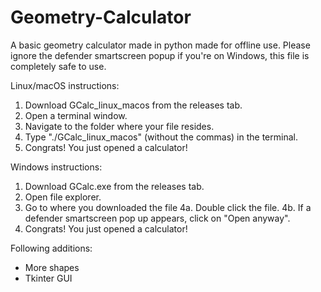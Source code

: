 # Geometry-Calculator
A basic geometry calculator made in python made for offline use. Please ignore the defender smartscreen popup if you're on Windows, this file is completely safe to use.


Linux/macOS instructions:

1. Download GCalc_linux_macos from the releases tab.
2. Open a terminal window.
3. Navigate to the folder where your file resides.
4. Type "./GCalc_linux_macos" (without the commas) in the terminal.
5. Congrats! You just opened a calculator!

Windows instructions:

1. Download GCalc.exe from the releases tab.
2. Open file explorer.
3. Go to where you downloaded the file
4a. Double click the file.
4b. If a defender smartscreen pop up appears, click on "Open anyway".
5. Congrats! You just opened a calculator!

Following additions:

- More shapes
- Tkinter GUI
